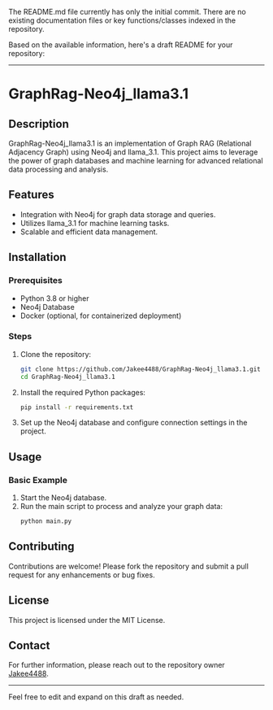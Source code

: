 The README.md file currently has only the initial commit. There are no existing documentation files or key functions/classes indexed in the repository.

Based on the available information, here's a draft README for your repository:

---

# GraphRag-Neo4j_llama3.1

## Description

GraphRag-Neo4j_llama3.1 is an implementation of Graph RAG (Relational Adjacency Graph) using Neo4j and llama_3.1. This project aims to leverage the power of graph databases and machine learning for advanced relational data processing and analysis.

## Features

- Integration with Neo4j for graph data storage and queries.
- Utilizes llama_3.1 for machine learning tasks.
- Scalable and efficient data management.

## Installation

### Prerequisites

- Python 3.8 or higher
- Neo4j Database
- Docker (optional, for containerized deployment)

### Steps

1. Clone the repository:
   ```bash
   git clone https://github.com/Jakee4488/GraphRag-Neo4j_llama3.1.git
   cd GraphRag-Neo4j_llama3.1
   ```

2. Install the required Python packages:
   ```bash
   pip install -r requirements.txt
   ```

3. Set up the Neo4j database and configure connection settings in the project.

## Usage

### Basic Example

1. Start the Neo4j database.
2. Run the main script to process and analyze your graph data:
   ```bash
   python main.py
   ```

## Contributing

Contributions are welcome! Please fork the repository and submit a pull request for any enhancements or bug fixes.

## License

This project is licensed under the MIT License.

## Contact

For further information, please reach out to the repository owner [Jakee4488](https://github.com/Jakee4488).

---

Feel free to edit and expand on this draft as needed.
